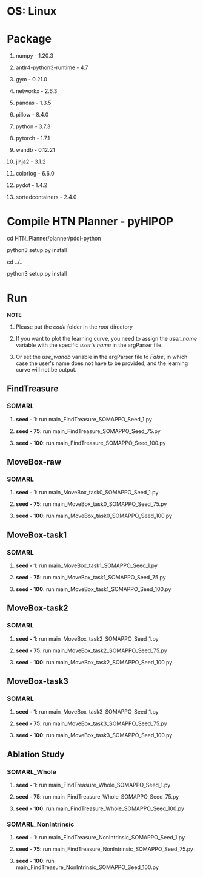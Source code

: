 # OS: Linux

# Package

1. numpy - 1.20.3

2. antlr4-python3-runtime - 4.7

3. gym - 0.21.0

4. networkx - 2.6.3

5. pandas - 1.3.5

6. pillow - 8.4.0

7. python - 3.7.3

8. pytorch - 1.7.1

9. wandb - 0.12.21

10. jinja2 - 3.1.2

11. colorlog - 6.6.0

12. pydot - 1.4.2

13. sortedcontainers - 2.4.0


# Compile HTN Planner - pyHIPOP

cd HTN_Planner/planner/pddl-python

python3 setup.py install

cd ../..

python3 setup.py install

# Run

**NOTE** 
1. Please put the *code* folder in the *root* directory

2. If you want to plot the learning curve, you need to assign the *user_name* variable with the specific *user's name* in the argParser file.

3. Or set the *use_wandb* variable in the argParser file to *False*, in which case the user's name does not have to be provided, and the learning curve will not be output.

## FindTreasure

### SOMARL

1. **seed - 1**: run main_FindTreasure_SOMAPPO_Seed_1.py

2. **seed - 75**: run main_FindTreasure_SOMAPPO_Seed_75.py

3. **seed - 100**: run main_FindTreasure_SOMAPPO_Seed_100.py


## MoveBox-raw

### SOMARL

1. **seed - 1**: run main_MoveBox_task0_SOMAPPO_Seed_1.py

2. **seed - 75**: run main_MoveBox_task0_SOMAPPO_Seed_75.py

3. **seed - 100**: run main_MoveBox_task0_SOMAPPO_Seed_100.py

## MoveBox-task1

### SOMARL

1. **seed - 1**: run main_MoveBox_task1_SOMAPPO_Seed_1.py

2. **seed - 75**: run main_MoveBox_task1_SOMAPPO_Seed_75.py

3. **seed - 100**: run main_MoveBox_task1_SOMAPPO_Seed_100.py

## MoveBox-task2

### SOMARL

1. **seed - 1**: run main_MoveBox_task2_SOMAPPO_Seed_1.py

2. **seed - 75**: run main_MoveBox_task2_SOMAPPO_Seed_75.py

3. **seed - 100**: run main_MoveBox_task2_SOMAPPO_Seed_100.py

## MoveBox-task3

### SOMARL

1. **seed - 1**: run main_MoveBox_task3_SOMAPPO_Seed_1.py

2. **seed - 75**: run main_MoveBox_task3_SOMAPPO_Seed_75.py

3. **seed - 100**: run main_MoveBox_task3_SOMAPPO_Seed_100.py

## Ablation Study

### SOMARL_Whole

1. **seed - 1**: run main_FindTreasure_Whole_SOMAPPO_Seed_1.py

2. **seed - 75**: run main_FindTreasure_Whole_SOMAPPO_Seed_75.py

3. **seed - 100**: run main_FindTreasure_Whole_SOMAPPO_Seed_100.py

### SOMARL_NonIntrinsic

1. **seed - 1**: run main_FindTreasure_NonIntrinsic_SOMAPPO_Seed_1.py

2. **seed - 75**: run main_FindTreasure_NonIntrinsic_SOMAPPO_Seed_75.py

3. **seed - 100**: run main_FindTreasure_NonIntrinsic_SOMAPPO_Seed_100.py
